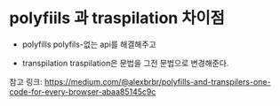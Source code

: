 # polyfiils 과 traspilation 차이점

* polyfills
polyfils-없는 api를 해결해주고

* transpilation
traspilation은 문법을 그전 문법으로 변경해준다.


참고 링크: <https://medium.com/@alexbrbr/polyfills-and-transpilers-one-code-for-every-browser-abaa85145c9c>
